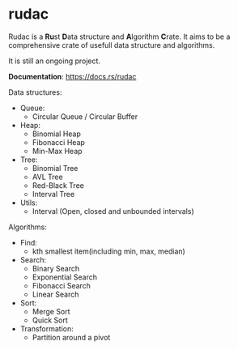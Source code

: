 # rudac

Rudac is a **Ru**st **D**ata structure and **A**lgorithm **C**rate.
It aims to be a comprehensive crate of usefull data structure and algorithms.

It is still an ongoing project.

**Documentation**: https://docs.rs/rudac

Data structures:
* Queue:
    - Circular Queue / Circular Buffer
* Heap:
    - Binomial Heap
    - Fibonacci Heap
    - Min-Max Heap
* Tree:
    - Binomial Tree
    - AVL Tree
    - Red-Black Tree
    - Interval Tree
* Utils:
    - Interval (Open, closed and unbounded intervals)

Algorithms:
* Find:
    - kth smallest item(including min, max, median)
* Search:
    - Binary Search
    - Exponential Search
    - Fibonacci Search
    - Linear Search
* Sort:
    - Merge Sort
    - Quick Sort
* Transformation:
    - Partition around a pivot